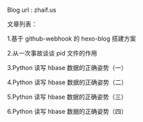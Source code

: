 Blog url : zhaif.us

文章列表：

1.基于 github-webhook 的 hexo-blog 搭建方案

2.从一次事故谈谈 pid 文件的作用

3.Python 读写 hbase 数据的正确姿势（一）

4.Python 读写 hbase 数据的正确姿势（二）

5.Python 读写 hbase 数据的正确姿势（三）

6.Python 读写 hbase 数据的正确姿势（四）
